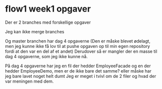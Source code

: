 # flow1 week1 opgaver

Der er 2 branches med forskellige opgaver

Jeg kan ikke merge branches

Og master branchen har dag 4 opgaverne (Den er måske blevet ødelagt, men jeg kunne ikke få lov til at pushe opgaven op til min egen repository fordi at den var en del af et andet)
Derudover så er mangler der en masse til dag 4 opgaverne, som jeg ikke kunne nå.

På dag 4 opgaverne har jeg en fil der hedder EmployeeFacade og en der hedder EmployeeDemo, men er de ikke bare det samme? eller måske har jeg bare lavet noget helt dumt
Jeg er meget i tvivl om de 2 filer og hvad der var meningen med dem.
